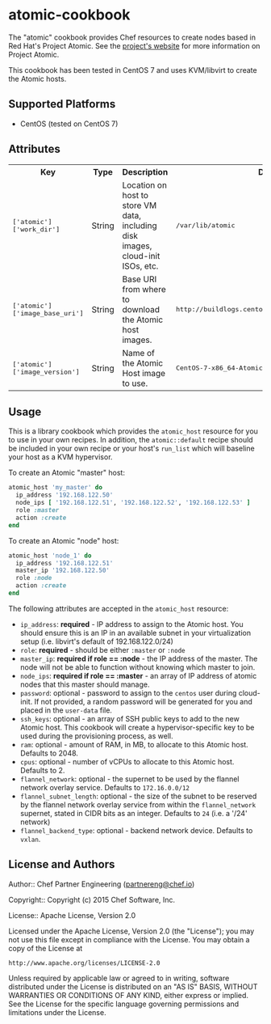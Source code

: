 # atomic-cookbook

The "atomic" cookbook provides Chef resources to create nodes based in Red Hat's Project Atomic.  See the [project's website](http://www.projectatomic.io/) for more information on Project Atomic.

This cookbook has been tested in CentOS 7 and uses KVM/libvirt to create the Atomic hosts.


## Supported Platforms

 * CentOS (tested on CentOS 7)

## Attributes

<table>
  <tr>
    <th>Key</th>
    <th>Type</th>
    <th>Description</th>
    <th>Default</th>
  </tr>
  <tr>
    <td><tt>['atomic']['work_dir']</tt></td>
    <td>String</td>
    <td>Location on host to store VM data, including disk images, cloud-init ISOs, etc.</td>
    <td><tt>/var/lib/atomic</tt></td>
  </tr>
  <tr>
    <td><tt>['atomic']['image_base_uri']</tt></td>
    <td>String</td>
    <td>Base URI from where to download the Atomic host images.</td>
    <td><tt>http://buildlogs.centos.org/rolling/7/isos/x86_64</tt></td>
  </tr>
  <tr>
    <td><tt>['atomic']['image_version']</tt></td>
    <td>String</td>
    <td>Name of the Atomic Host image to use.</td>
    <td><tt>CentOS-7-x86_64-AtomicHost-20150228_01.qcow2.xz</tt></td>
  </tr>
</table>

## Usage

This is a library cookbook which provides the `atomic_host` resource for you to use in your own recipes.  In addition, the `atomic::default` recipe should be included in your own recipe or your host's `run_list` which will baseline your host as a KVM hypervisor.

To create an Atomic "master" host:

```ruby
atomic_host 'my_master' do
  ip_address '192.168.122.50'
  node_ips [ '192.168.122.51', '192.168.122.52', '192.168.122.53' ]
  role :master
  action :create
end
```

To create an Atomic "node" host:

```ruby
atomic_host 'node_1' do
  ip_address '192.168.122.51'
  master_ip '192.168.122.50'
  role :node
  action :create
end
```

The following attributes are accepted in the `atomic_host` resource:

 * `ip_address`: **required** - IP address to assign to the Atomic host.  You should ensure this is an IP in an available subnet in your virtualization setup (i.e. libvirt's default of 192.168.122.0/24)
 * `role`: **required** - should be either `:master` or `:node`
 * `master_ip`: **required if role == :node** - the IP address of the master.  The node will not be able to function without knowing which master to join.
 * `node_ips`: **required if role == :master** - an array of IP address of atomic nodes that this master should manage.
 * `password`: optional - password to assign to the `centos` user during cloud-init.  If not provided, a random password will be generated for you and placed in the `user-data` file.
 * `ssh_keys`: optional - an array of SSH public keys to add to the new Atomic host.  This cookbook will create a hypervisor-specific key to be used during the provisioning process, as well.
 * `ram`: optional - amount of RAM, in MB, to allocate to this Atomic host.  Defaults to 2048.
 * `cpus`: optional - number of vCPUs to allocate to this Atomic host.  Defaults to 2.
 * `flannel_network`: optional - the supernet to be used by the flannel network overlay service. Defaults to `172.16.0.0/12`
 * `flannel_subnet_length`: optional - the size of the subnet to be reserved by the flannel network overlay service from within the `flannel_network` supernet, stated in CIDR bits as an integer.  Defaults to `24` (i.e. a '/24' network)
 * `flannel_backend_type`: optional - backend network device. Defaults to `vxlan`.


## License and Authors

Author:: Chef Partner Engineering (<partnereng@chef.io>)

Copyright:: Copyright (c) 2015 Chef Software, Inc.

License:: Apache License, Version 2.0

Licensed under the Apache License, Version 2.0 (the "License"); you may not use
this file except in compliance with the License. You may obtain a copy of the License at

```
http://www.apache.org/licenses/LICENSE-2.0
```

Unless required by applicable law or agreed to in writing, software distributed under the
License is distributed on an "AS IS" BASIS, WITHOUT WARRANTIES OR CONDITIONS OF ANY KIND,
either express or implied. See the License for the specific language governing permissions
and limitations under the License.
